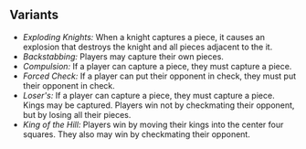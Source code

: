 
## Variants

 - *Exploding Knights:* When a knight captures a piece, it causes an explosion that destroys the knight and all pieces adjacent to the it.
 - *Backstabbing:* Players may capture their own pieces.
 - *Compulsion:* If a player can capture a piece, they must capture a piece.
 - *Forced Check:* If a player can put their opponent in check, they must put their opponent in check.
 - *Loser's:* If a player can capture a piece, they must capture a piece. Kings may be captured. Players win not by checkmating their opponent, but by losing all their pieces.
 - *King of the Hill:* Players win by moving their kings into the center four squares. They also may win by checkmating their opponent.
